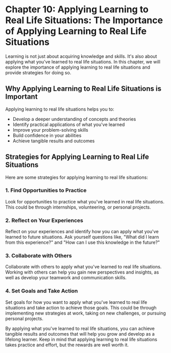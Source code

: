 Chapter 10: Applying Learning to Real Life Situations: The Importance of Applying Learning to Real Life Situations
==================================================================================================================

Learning is not just about acquiring knowledge and skills. It's also about applying what you've learned to real life situations. In this chapter, we will explore the importance of applying learning to real life situations and provide strategies for doing so.

Why Applying Learning to Real Life Situations is Important
----------------------------------------------------------

Applying learning to real life situations helps you to:

* Develop a deeper understanding of concepts and theories
* Identify practical applications of what you've learned
* Improve your problem-solving skills
* Build confidence in your abilities
* Achieve tangible results and outcomes

Strategies for Applying Learning to Real Life Situations
--------------------------------------------------------

Here are some strategies for applying learning to real life situations:

### 1. Find Opportunities to Practice

Look for opportunities to practice what you've learned in real life situations. This could be through internships, volunteering, or personal projects.

### 2. Reflect on Your Experiences

Reflect on your experiences and identify how you can apply what you've learned to future situations. Ask yourself questions like, "What did I learn from this experience?" and "How can I use this knowledge in the future?"

### 3. Collaborate with Others

Collaborate with others to apply what you've learned to real life situations. Working with others can help you gain new perspectives and insights, as well as develop your teamwork and communication skills.

### 4. Set Goals and Take Action

Set goals for how you want to apply what you've learned to real life situations and take action to achieve those goals. This could be through implementing new strategies at work, taking on new challenges, or pursuing personal projects.

By applying what you've learned to real life situations, you can achieve tangible results and outcomes that will help you grow and develop as a lifelong learner. Keep in mind that applying learning to real life situations takes practice and effort, but the rewards are well worth it.


